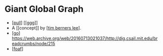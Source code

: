 # Giant Global Graph

- [[pull]] [[ggg]]
- A [[concept]] by [[tim berners lee]].
- [[go]] https://web.archive.org/web/20160713021037/http://dig.csail.mit.edu/breadcrumbs/node/215
- [[foaf]]


[//begin]: # "Autogenerated link references for markdown compatibility"
[pull]: pull "Pull"
[tim berners lee]: tim-berners-lee "Tim Berners Lee"
[go]: go "Go"
[foaf]: foaf "FOAF"
[//end]: # "Autogenerated link references"